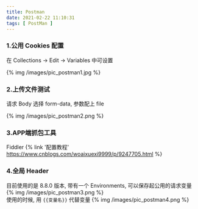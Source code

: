 ```yaml
---
title: Postman
date: 2021-02-22 11:10:31
tags: [ PostMan ]
---
```


### 1.公用 Cookies 配置

在 Collections -> Edit -> Variables 中可设置

{% img /images/pic_postman1.jpg %}

### 2.上传文件测试

请求 Body 选择 form-data, 参数配上 file

{% img /images/pic_postman2.png %}

### 3.APP端抓包工具

Fiddler {% link '配置教程' https://www.cnblogs.com/woaixuexi9999/p/9247705.html %}

### 4.全局 Header

目前使用的是 8.8.0 版本, 带有一个 Environments, 可以保存起公用的请求变量  
{% img /images/pic_postman3.png %}  
使用的时候, 用 ```{{变量名}}``` 代替变量
{% img /images/pic_postman4.png %}  


